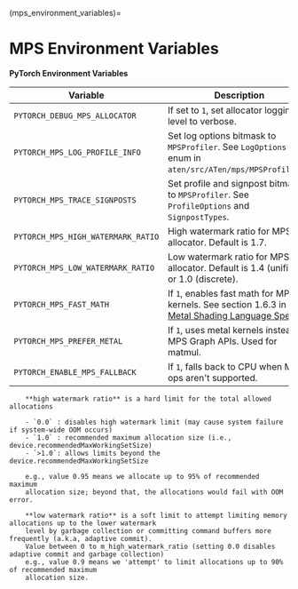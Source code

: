 (mps_environment_variables)=
# MPS Environment Variables

**PyTorch Environment Variables**


| Variable                         | Description |
|----------------------------------|-------------|
| `PYTORCH_DEBUG_MPS_ALLOCATOR`   | If set to `1`, set allocator logging level to verbose. |
| `PYTORCH_MPS_LOG_PROFILE_INFO`  | Set log options bitmask to `MPSProfiler`. See `LogOptions` enum in `aten/src/ATen/mps/MPSProfiler.h`. |
| `PYTORCH_MPS_TRACE_SIGNPOSTS`   | Set profile and signpost bitmasks to `MPSProfiler`. See `ProfileOptions` and `SignpostTypes`. |
| `PYTORCH_MPS_HIGH_WATERMARK_RATIO` | High watermark ratio for MPS allocator. Default is 1.7. |
| `PYTORCH_MPS_LOW_WATERMARK_RATIO` | Low watermark ratio for MPS allocator. Default is 1.4 (unified) or 1.0 (discrete). |
| `PYTORCH_MPS_FAST_MATH`         | If `1`, enables fast math for MPS kernels. See section 1.6.3 in the [Metal Shading Language Spec](https://developer.apple.com/metal/Metal-Shading-Language-Specification.pdf). |
| `PYTORCH_MPS_PREFER_METAL`      | If `1`, uses metal kernels instead of MPS Graph APIs. Used for matmul. |
| `PYTORCH_ENABLE_MPS_FALLBACK`   | If `1`, falls back to CPU when MPS ops aren't supported. |

```{note}
    **high watermark ratio** is a hard limit for the total allowed allocations

    - `0.0` : disables high watermark limit (may cause system failure if system-wide OOM occurs)
    - `1.0` : recommended maximum allocation size (i.e., device.recommendedMaxWorkingSetSize)
    - `>1.0`: allows limits beyond the device.recommendedMaxWorkingSetSize

    e.g., value 0.95 means we allocate up to 95% of recommended maximum
    allocation size; beyond that, the allocations would fail with OOM error.

    **low watermark ratio** is a soft limit to attempt limiting memory allocations up to the lower watermark
    level by garbage collection or committing command buffers more frequently (a.k.a, adaptive commit).
    Value between 0 to m_high_watermark_ratio (setting 0.0 disables adaptive commit and garbage collection)
    e.g., value 0.9 means we 'attempt' to limit allocations up to 90% of recommended maximum
    allocation size.
```
